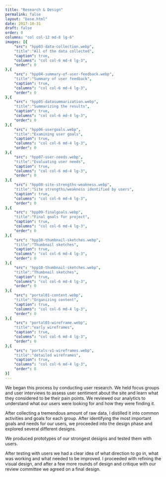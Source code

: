 ```yaml
---
title: "Research & Design"
permalink: false
layout: "base.html"
date: 2017-10-31
draft: false
order: 0
columns: "col col-12 md-8 lg-6"
images: [{
    "src": "hpp03-data-collection.webp",
    "title":"All of the data collected",
    "caption": true,
    "columns": "col col-6 md-4 lg-3",
    "order": 0
},{
    "src": "hpp04-summary-of-user-feedback.webp",
    "title":"Summary of user feedback",
    "caption": true,
    "columns": "col col-6 md-4 lg-3",
    "order": 0
},{
    "src": "hpp05-datasummarization.webp",
    "title":"Summarizing the results",
    "caption": true,
    "columns": "col col-6 md-4 lg-3",
    "order": 0
},{
    "src": "hpp06-usergoals.webp",
    "title":"Examining user goals",
    "caption": true,
    "columns": "col col-6 md-4 lg-3",
    "order": 0
},{
    "src": "hpp07-user-needs.webp",
    "title":"Evaluating user needs",
    "caption": true,
    "columns": "col col-6 md-4 lg-3",
    "order": 0
},{
    "src": "hpp08-site-strengths-weakness.webp",
    "title":"Site strengths/weakness identified by users",
    "caption": true,
    "columns": "col col-6 md-4 lg-3",
    "order": 0
},{
    "src": "hpp09-finalgoals.webp",
    "title":"Final goals for project",
    "caption": true,
    "columns": "col col-6 md-4 lg-3",
    "order": 0
},{
    "src": "hpp10-thumbnail-sketches.webp",
    "title":"Thumbnail sketches",
    "caption": true,
    "columns": "col col-6 md-4 lg-3",
    "order": 0
},{
    "src": "hpp10-thumbnail-sketches.webp",
    "title":"Thumbnail sketches",
    "caption": true,
    "columns": "col col-6 md-4 lg-3",
    "order": 0
},{
    "src": "portal01-content.webp",
    "title":"Organizing content",
    "caption": true,
    "columns": "col col-6 md-4 lg-3",
    "order": 0
},{
    "src": "portal03-wireframe.webp",
    "title":"early wireframes",
    "caption": true,
    "columns": "col col-6 md-4 lg-3",
    "order": 0
},{
    "src": "portals-v1-wireframes.webp",
    "title":"detailed wireframes",
    "caption": true,
    "columns": "col col-6 md-4 lg-3",
    "order": 8
}]
---
```

We began this process by conducting user research. We held focus groups and user interviews to assess user sentiment about the site and learn what they considered to be their pain points. We reviewed our analytics to understand what our users were looking for and how they were finding it. 

After collecting a tremendous amount of raw data, I distilled it into common activities and goals for each group. After identifying the most important goals and needs for our users, we proceeded into the design phase and explored several different designs.

We produced prototypes of our strongest designs and tested them with users. 

After testing with users we had a clear idea of what direction to go in, what was working and what needed to be improved. I proceeded with refining the visual design, and after a few more rounds of design and critique with our review committee we agreed on a final design. 

